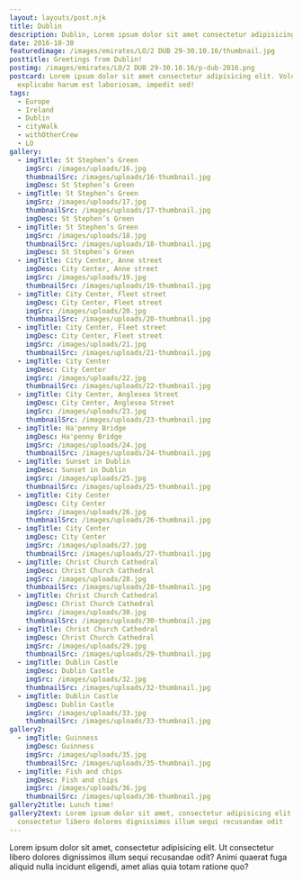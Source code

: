 ```yaml
---
layout: layouts/post.njk
title: Dublin
description: Dublin, Lorem ipsum dolor sit amet consectetur adipisicing elit.
date: 2016-10-30
featuredimage: /images/emirates/LO/2 DUB 29-30.10.16/thumbnail.jpg
posttitle: Greetings from Dublin!
postimg: /images/emirates/LO/2 DUB 29-30.10.16/p-dub-2016.png
postcard: Lorem ipsum dolor sit amet consectetur adipisicing elit. Voluptatem
  explicabo harum est laboriosam, impedit sed!
tags:
  - Europe
  - Ireland
  - Dublin
  - cityWalk
  - withOtherCrew
  - LO
gallery:
  - imgTitle: St Stephen’s Green
    imgSrc: /images/uploads/16.jpg
    thumbnailSrc: /images/uploads/16-thumbnail.jpg
    imgDesc: St Stephen’s Green
  - imgTitle: St Stephen’s Green
    imgSrc: /images/uploads/17.jpg
    thumbnailSrc: /images/uploads/17-thumbnail.jpg
    imgDesc: St Stephen’s Green
  - imgTitle: St Stephen’s Green
    imgSrc: /images/uploads/18.jpg
    thumbnailSrc: /images/uploads/18-thumbnail.jpg
    imgDesc: St Stephen’s Green
  - imgTitle: City Center, Anne street
    imgDesc: City Center, Anne street
    imgSrc: /images/uploads/19.jpg
    thumbnailSrc: /images/uploads/19-thumbnail.jpg
  - imgTitle: City Center, Fleet street
    imgDesc: City Center, Fleet street
    imgSrc: /images/uploads/20.jpg
    thumbnailSrc: /images/uploads/20-thumbnail.jpg
  - imgTitle: City Center, Fleet street
    imgDesc: City Center, Fleet street
    imgSrc: /images/uploads/21.jpg
    thumbnailSrc: /images/uploads/21-thumbnail.jpg
  - imgTitle: City Center
    imgDesc: City Center
    imgSrc: /images/uploads/22.jpg
    thumbnailSrc: /images/uploads/22-thumbnail.jpg
  - imgTitle: City Center, Anglesea Street
    imgDesc: City Center, Anglesea Street
    imgSrc: /images/uploads/23.jpg
    thumbnailSrc: /images/uploads/23-thumbnail.jpg
  - imgTitle: Ha'penny Bridge
    imgDesc: Ha'penny Bridge
    imgSrc: /images/uploads/24.jpg
    thumbnailSrc: /images/uploads/24-thumbnail.jpg
  - imgTitle: Sunset in Dublin
    imgDesc: Sunset in Dublin
    imgSrc: /images/uploads/25.jpg
    thumbnailSrc: /images/uploads/25-thumbnail.jpg
  - imgTitle: City Center
    imgDesc: City Center
    imgSrc: /images/uploads/26.jpg
    thumbnailSrc: /images/uploads/26-thumbnail.jpg
  - imgTitle: City Center
    imgDesc: City Center
    imgSrc: /images/uploads/27.jpg
    thumbnailSrc: /images/uploads/27-thumbnail.jpg
  - imgTitle: Christ Church Cathedral
    imgDesc: Christ Church Cathedral
    imgSrc: /images/uploads/28.jpg
    thumbnailSrc: /images/uploads/28-thumbnail.jpg
  - imgTitle: Christ Church Cathedral
    imgDesc: Christ Church Cathedral
    imgSrc: /images/uploads/30.jpg
    thumbnailSrc: /images/uploads/30-thumbnail.jpg
  - imgTitle: Christ Church Cathedral
    imgDesc: Christ Church Cathedral
    imgSrc: /images/uploads/29.jpg
    thumbnailSrc: /images/uploads/29-thumbnail.jpg
  - imgTitle: Dublin Castle
    imgDesc: Dublin Castle
    imgSrc: /images/uploads/32.jpg
    thumbnailSrc: /images/uploads/32-thumbnail.jpg
  - imgTitle: Dublin Castle
    imgDesc: Dublin Castle
    imgSrc: /images/uploads/33.jpg
    thumbnailSrc: /images/uploads/33-thumbnail.jpg
gallery2:
  - imgTitle: Guinness
    imgDesc: Guinness
    imgSrc: /images/uploads/35.jpg
    thumbnailSrc: /images/uploads/35-thumbnail.jpg
  - imgTitle: Fish and chips
    imgDesc: Fish and chips
    imgSrc: /images/uploads/36.jpg
    thumbnailSrc: /images/uploads/36-thumbnail.jpg
gallery2title: Lunch time!
gallery2text: Lorem ipsum dolor sit amet, consectetur adipisicing elit. Ut
  consectetur libero dolores dignissimos illum sequi recusandae odit
---
```


Lorem ipsum dolor sit amet, consectetur adipisicing elit. Ut consectetur libero dolores dignissimos illum sequi recusandae odit? Animi quaerat fuga aliquid nulla incidunt eligendi, amet alias quia totam ratione quo?

